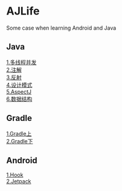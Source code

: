 # AJLife
Some case when learning Android and Java

## Java
[1.多线程并发](https://github.com/peace710/AJLife/tree/master/JLifeThread/src/main/java/me/peace/thread)<br/>
[2.注解](https://github.com/peace710/AJLife/tree/master/JLifeAnnotation/src/main/java/me/peace/annotation)<br/>
[3.反射](https://github.com/peace710/AJLife/tree/master/JLifeReflection/src/main/java/me/peace/reflection)<br/>
[4.设计模式](https://github.com/peace710/AJLife/tree/master/JLifeDesign/src/main/java/me/peace/design)<br/>
[5.AspectJ](https://github.com/peace710/AJLife/tree/master/ALifeAspectJ/src/main/java/me/peace/aspectJ)<br/>
[6.数据结构](https://github.com/peace710/AJLife/tree/master/JLifeDataStructure/src/main/java/me/peace/data/structure)<br/>

## Gradle
[1.Gradle上](https://github.com/peace710/AJLife/tree/master/gradleLife)<br/>
[2.Gradle下](https://github.com/peace710/GradleLife)<br/>

## Android
[1.Hook](https://github.com/peace710/AJLife/tree/master/ALifeHook/src/main/java/me/peace/hook)<br/>
[2.Jetpack](https://github.com/peace710/AJLife/tree/master/ALifeJetpack/src/main)<br/>

